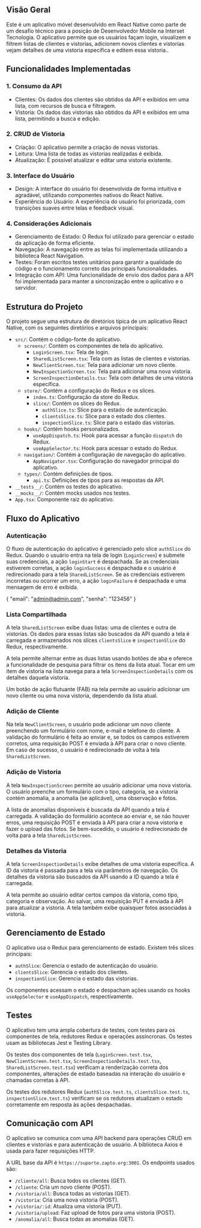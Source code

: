 ## Visão Geral

Este é um aplicativo móvel desenvolvido em React Native como parte de um desafio técnico para a posição de Desenvolvedor Mobile na Interset Tecnologia. O aplicativo permite que os usuários façam login, visualizem e filtrem listas de clientes e vistorias, adicionem novos clientes e vistorias vejam detalhes de uma vistoria específica e editem essa vistoria..

## Funcionalidades Implementadas

### 1. Consumo da API

- Clientes: Os dados dos clientes são obtidos da API e exibidos em uma lista, com recursos de busca e filtragem.
- Vistoria: Os dados das vistorias são obtidos da API e exibidos em uma lista, permitindo a busca e edição.

### 2. CRUD de Vistoria

- Criação: O aplicativo permite a criação de novas vistorias.
- Leitura: Uma lista de todas as vistorias realizadas é exibida.
- Atualização: É possível atualizar e editar uma vistoria existente.

### 3. Interface do Usuário

- Design: A interface do usuário foi desenvolvida de forma intuitiva e agradável, utilizando componentes nativos do React Native.
- Experiência do Usuário: A experiência do usuário foi priorizada, com transições suaves entre telas e feedback visual.

### 4. Considerações Adicionais

- Gerenciamento de Estado: O Redux foi utilizado para gerenciar o estado da aplicação de forma eficiente.
- Navegação: A navegação entre as telas foi implementada utilizando a biblioteca React Navigation.
- Testes: Foram escritos testes unitários para garantir a qualidade do código e o funcionamento correto das principais funcionalidades.
- Integração com API: Uma funcionalidade de envio dos dados para a API foi implementada para manter a sincronização entre o aplicativo e o servidor.

## Estrutura do Projeto

O projeto segue uma estrutura de diretórios típica de um aplicativo React Native, com os seguintes diretórios e arquivos principais:

- `src/`: Contém o código-fonte do aplicativo.
  - `screens/`: Contém os componentes de tela do aplicativo.
    - `LoginScreen.tsx`: Tela de login.
    - `SharedListScreen.tsx`: Tela com as listas de clientes e vistorias.
    - `NewClientScreen.tsx`: Tela para adicionar um novo cliente.
    - `NewInspectionScreen.tsx`: Tela para adicionar uma nova vistoria.
    - `ScreenInspectionDetails.tsx`: Tela com detalhes de uma vistoria específica.
  - `store/`: Contém a configuração do Redux e os slices.
    - `index.ts`: Configuração da store do Redux.
    - `slice/`: Contém os slices do Redux.
      - `authSlice.ts`: Slice para o estado de autenticação.
      - `clientsSlice.ts`: Slice para o estado dos clientes.
      - `inspectionSlice.ts`: Slice para o estado das vistorias.
  - `hooks/`: Contém hooks personalizados.
    - `useAppDispatch.ts`: Hook para acessar a função `dispatch` do Redux.
    - `useAppSelector.ts`: Hook para acessar o estado do Redux.
  - `navigation/`: Contém a configuração de navegação do aplicativo.
    - `AppNavigator.tsx`: Configuração do navegador principal do aplicativo.
  - `types/`: Contém definições de tipos.
    - `api.ts`: Definições de tipos para as respostas da API.
- `__tests__/`: Contém os testes do aplicativo.
- `__mocks__/`: Contém mocks usados nos testes.
- `App.tsx`: Componente raiz do aplicativo.

## Fluxo do Aplicativo

### Autenticação

O fluxo de autenticação do aplicativo é gerenciado pelo slice `authSlice` do Redux. Quando o usuário entra na tela de login (`LoginScreen`) e submete suas credenciais, a ação `loginStart` é despachada. Se as credenciais estiverem corretas, a ação `loginSuccess` é despachada e o usuário é redirecionado para a tela `SharedListScreen`. Se as credenciais estiverem incorretas ou ocorrer um erro, a ação `loginFailure` é despachada e uma mensagem de erro é exibida.

{ "email": "admin@admin.com", "senha": "123456" }

### Lista Compartilhada

A tela `SharedListScreen` exibe duas listas: uma de clientes e outra de vistorias. Os dados para essas listas são buscados da API quando a tela é carregada e armazenados nos slices `clientsSlice` e `inspectionSlice` do Redux, respectivamente.

A tela permite alternar entre as duas listas usando botões de aba e oferece a funcionalidade de pesquisa para filtrar os itens da lista atual. Tocar em um item de vistoria na lista navega para a tela `ScreenInspectionDetails` com os detalhes daquela vistoria.

Um botão de ação flutuante (FAB) na tela permite ao usuário adicionar um novo cliente ou uma nova vistoria, dependendo da lista atual.

### Adição de Cliente

Na tela `NewClientScreen`, o usuário pode adicionar um novo cliente preenchendo um formulário com nome, e-mail e telefone do cliente. A validação do formulário é feita ao enviar e, se todos os campos estiverem corretos, uma requisição POST é enviada à API para criar o novo cliente. Em caso de sucesso, o usuário é redirecionado de volta à tela `SharedListScreen`.

### Adição de Vistoria

A tela `NewInspectionScreen` permite ao usuário adicionar uma nova vistoria. O usuário preenche um formulário com o tipo, categoria, se a vistoria contém anomalia, a anomalia (se aplicável), uma observação e fotos.

A lista de anomalias disponíveis é buscada da API quando a tela é carregada. A validação do formulário acontece ao enviar e, se não houver erros, uma requisição POST é enviada à API para criar a nova vistoria e fazer o upload das fotos. Se bem-sucedido, o usuário é redirecionado de volta para a tela `SharedListScreen`.

### Detalhes da Vistoria

A tela `ScreenInspectionDetails` exibe detalhes de uma vistoria específica. A ID da vistoria é passada para a tela via parâmetros de navegação. Os detalhes da vistoria são buscados da API usando a ID quando a tela é carregada.

A tela permite ao usuário editar certos campos da vistoria, como tipo, categoria e observação. Ao salvar, uma requisição PUT é enviada à API para atualizar a vistoria. A tela também exibe quaisquer fotos associadas à vistoria.

## Gerenciamento de Estado

O aplicativo usa o Redux para gerenciamento de estado. Existem três slices principais:

- `authSlice`: Gerencia o estado de autenticação do usuário.
- `clientsSlice`: Gerencia o estado dos clientes.
- `inspectionSlice`: Gerencia o estado das vistorias.

Os componentes acessam o estado e despacham ações usando os hooks `useAppSelector` e `useAppDispatch`, respectivamente.

## Testes

O aplicativo tem uma ampla cobertura de testes, com testes para os componentes de tela, redutores Redux e operações assíncronas. Os testes usam as bibliotecas Jest e Testing Library.

Os testes dos componentes de tela (`LoginScreen.test.tsx`, `NewClientScreen.test.tsx`, `ScreenInspectionDetails.test.tsx`, `SharedListScreen.test.tsx`) verificam a renderização correta dos componentes, alterações de estado baseadas na interação do usuário e chamadas corretas à API.

Os testes dos redutores Redux (`authSlice.test.ts`, `clientsSlice.test.ts`, `inspectionSlice.test.ts`) verificam se os redutores atualizam o estado corretamente em resposta às ações despachadas.

## Comunicação com API

O aplicativo se comunica com uma API backend para operações CRUD em clientes e vistorias e para autenticação de usuário. A biblioteca Axios é usada para fazer requisições HTTP.

A URL base da API é `https://suporte.zapto.org:3001`. Os endpoints usados são:

- `/cliente/all`: Busca todos os clientes (GET).
- `/cliente`: Cria um novo cliente (POST).
- `/vistoria/all`: Busca todas as vistorias (GET).
- `/vistoria`: Cria uma nova vistoria (POST).
- `/vistoria/:id`: Atualiza uma vistoria (PUT).
- `/vistoria/upload`: Faz upload de fotos para uma vistoria (POST).
- `/anomalia/all`: Busca todas as anomalias (GET).
